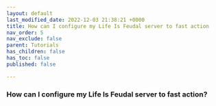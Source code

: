 ```yaml
---
layout: default
last_modified_date: 2022-12-03 21:38:21 +0000
title: How can I configure my Life Is Feudal server to fast action
nav_order: 5
nav_exclude: false
parent: Tutorials
has_children: false
has_toc: false
published: false

---
```

### How can I configure my Life Is Feudal server to fast action?